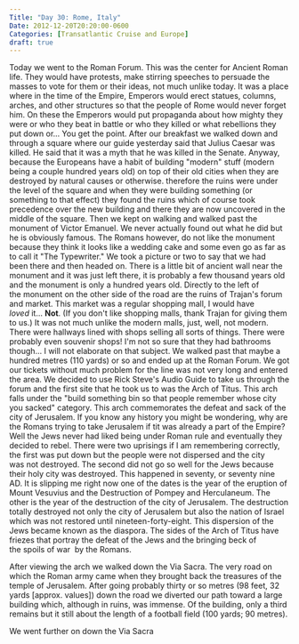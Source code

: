 ```yaml
---
Title: "Day 30: Rome, Italy"
Date: 2012-12-20T20:20:00-0600
Categories: [Transatlantic Cruise and Europe]
draft: true
---
```


Today we went to the Roman Forum. This was the center for Ancient Roman
life. They would have protests, make stirring speeches to persuade the
masses to vote for them or their ideas, not much unlike today. It was a
place where in the time of the Empire, Emperors would erect statues,
columns, arches, and other structures so that the people of Rome would
never forget him. On these the Emperors would put propaganda about how
mighty they were or who they beat in battle or who they killed or what
rebellions they put down or... You get the point. After our breakfast we
walked down and through a square where our guide yesterday said that
Julius Caesar was killed. He said that it was a myth that he was killed
in the Senate. Anyway, because the Europeans have a habit of building
"modern" stuff (modern being a couple hundred years old) on top of their
old cities when they are destroyed by natural causes or otherwise.
therefore the ruins were under the level of the square and when they
were building something (or something to that effect) they found the
ruins which of course took precedence over the new building and there
they are now uncovered in the middle of the square. Then we kept on
walking and walked past the monument of Victor Emanuel. We never
actually found out what he did but he is obviously famous. The Romans
however, do not like the monument because they think it looks like a
wedding cake and some even go as far as to call it "The Typewriter." We
took a picture or two to say that we had been there and then headed on.
There is a little bit of ancient wall near the monument and it was just
left there, it is probably a few thousand years old and the monument is
only a hundred years old. Directly to the left of the monument on the
other side of the road are the ruins of Trajan's forum and market. This
market was a regular shopping mall, I would have *loved* it... **Not**.
(If you don't like shopping malls, thank Trajan for giving them to us.)
It was not much unlike the modern malls, just, well, not modern. There
were hallways lined with shops selling all sorts of things. There were
probably even souvenir shops! I'm not so sure that they had bathrooms
though... I will not elaborate on that subject. We walked past that
maybe a hundred metres (110 yards) or so and ended up at the Roman
Forum. We got our tickets without much problem for the line was not very
long and entered the area. We decided to use Rick Steve's Audio Guide to
take us through the forum and the first site that he took us to was the
Arch of Titus. This arch falls under the "build something bin so that
people remember whose city you sacked" category. This arch commemorates
the defeat and sack of the city of Jerusalem. If you know
any history you might be wondering, why are the Romans trying to take
Jerusalem if tit was already a part of the Empire? Well the Jews never
had liked being under Roman rule and eventually they decided to rebel.
There were two uprisings if I am remembering correctly, the first was
put down but the people were not dispersed and the city
was not destroyed. The second did not go so well for the Jews because
their holy city was destroyed. This happened in seventy, or seventy nine
AD. It is slipping me right now one of the dates is the year of
the eruption of Mount Vesuvius and the Destruction of Pompey and
Herculaneum. The other is the year of the destruction of the city of
Jerusalem. The destruction totally destroyed not only the city of
Jerusalem but also the nation of Israel which was not restored until
nineteen-forty-eight. This dispersion of the Jews became known as the
diaspora. The sides of the Arch of Titus have friezes that portray the
defeat of the Jews and the bringing beck of the spoils of war  by the
Romans.

After viewing the arch we walked down the Via Sacra. The very road on
which the Roman army came when they brought back the treasures of the
temple of Jerusalem. After going probably thirty or so metres (98 feet,
32 yards \[approx. values\]) down the road we diverted our path toward a
large building which, although in ruins, was immense. Of the building,
only a third remains but it still about the length of a football field
(100 yards; 90 metres).

We went further on down the Via Sacra
